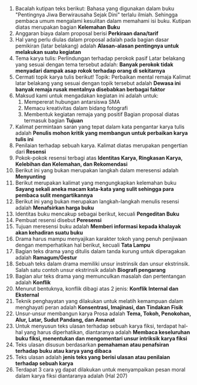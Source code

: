 1. Bacalah kutipan teks berikut:
    Bahasa yang digunakan dalam buku "Pentingnya Jiwa Berwirausaha Sejak Dini" terlalu ilmiah. Sehingga pembaca umum mengalami kesulitan dalam memahami isi buku.
    Kutipan diatas merupakan bagian **Kelemahan Buku**
2. Anggaran biaya dalam proposal berisi **Perkiraan dana/tarif**
3. Hal yang perlu diulas dalam proposal adalah pada bagian dasar pemikiran (latar belakang) adalah **Alasan-alasan pentingnya untuk melakukan suatu kegiatan**
4. Tema karya tulis: Perlindungan terhadap perokok pasif 
    Latar belakang yang sesuai dengan tema tersebut adalah: **Banyak perokok tidak menyadari dampak asap rokok terhadap orang di sekitarnya**
5. Cermati topik karya tulis berikut!
    Topik: Perbaikan mental remaja
    Kalimat latar belakang yang sesuai dengan topik tersebut adalah **Dewasa ini banyak remaja rusak mentalnya disebabkan berbagai faktor**
6. Maksud kami untuk mengadakan kegiatan ini adalah untuk: 
    1. Mempererat hubungan antarsiswa SMA
    2. Memacu kreativitas dalam bidang fotografi
    3. Membentuk kegiatan remaja yang positif
    Bagian proposal diatas termasuk bagian **Tujuan**
7. Kalimat permintaan saran yang tepat dalam kata pengantar karya tulis adalah **Penulis mohon kritik yang membangun untuk perbaikan karya tulis ini**
8. Penilaian terhadap sebuah karya. Kalimat diatas merupakan pengertian dari **Resensi**
9. Pokok-pokok resensi terbagi atas **Identitas Karya, Ringkasan Karya, Kelebihan dan Kelemahan, dan Rekomendasi**
10. Berikut ini yang bukan merupakan langkah dalam meresensi adalah **Menyunting**
11. Berikut merupakan kalimat yang mengungkapkan kelemahan buku **Sayang sekali aneka macam kata-kata yang sulit sehingga para pembaca sulit mengartikannya**
12. Berikut ini yang bukan merupakan langkah-langkah menulis resensi adalah **Menafsirkan harga buku**
13. Identitas buku mencakup sebagai berikut, kecuali **Pengeditan Buku**
14. Pembuat resensi disebut **Peresensi**
15. Tujuan meresensi buku adalah **Memberi informasi kepada khalayak akan kehadiran suatu buku**
16. Drama harus mampu menyajikan karakter tokoh yang penuh penjiwaan dengan memperhatikan hal berikut, kecuali **Tata Lampu**
17. Bagian teks drama yang ditulis dalam tanda kurung untuk diperagakan adalah **Ramagum/Gestur**
18. Sebuah teks dalam drama memiliki unsur instrinsik dan unsur ekstrinsik. Salah satu contoh unsur ekstrinsik adalah **Biografi pengarang**
19. Bagian alur teks drama yang memunculkan masalah dan pertentangan adalah **Konflik**
20. Menurut bentuknya, konflik dibagi atas 2 jenis: **Konflik Internal dan Eksternal**
21. Teknik penghayatan yang dilakukan untuk melatih kemampuan dalam menghayati peran adalah **Konsentrasi, Imajinasi, dan Tindakan Fisik**
22. Unsur-unsur membangun karya Prosa adalah **Tema, Tokoh, Penokohan, Alur, Latar, Sudut Pandang, dan Amanat**
23. Untuk menyusun teks ulasan terhadap sebuah karya fiksi, terdapat hal-hal yang harus diperhatikan, diantaranya adalah **Membaca keseluruhan buku fiksi, menentukan dan mengomentari unsur intriksik karya fiksi**
24. Teks ulasan disusun berdasarkan **pemahaman atau penafsiran terhadap buku atau karya yang dibaca**
25. Teks ulasan adalah **jenis teks yang berisi ulasan atau penilaian terhadap sebuah karya**
26. Terdapat 3 cara yg dapat dilakukan untuk menyampaikan pesan moral dalam karya fiksi diantaranya adalah (Hal 207)
